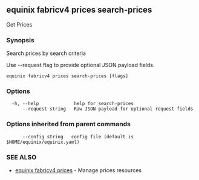 ## equinix fabricv4 prices search-prices

Get Prices

### Synopsis

Search prices by search criteria

Use --request flag to provide optional JSON payload fields.

```
equinix fabricv4 prices search-prices [flags]
```

### Options

```
  -h, --help             help for search-prices
      --request string   Raw JSON payload for optional request fields
```

### Options inherited from parent commands

```
      --config string   config file (default is $HOME/equinix/equinix.yaml)
```

### SEE ALSO

* [equinix fabricv4 prices](equinix_fabricv4_prices.md)	 - Manage prices resources

